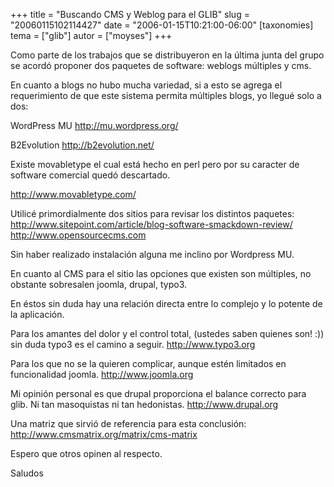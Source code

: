 +++
title = "Buscando CMS y Weblog para el GLIB"
slug = "20060115102114427"
date = "2006-01-15T10:21:00-06:00"
[taxonomies]
tema = ["glib"]
autor = ["moyses"]
+++

Como parte de los trabajos que se distribuyeron en la última junta del grupo se
acordó proponer dos paquetes de software: weblogs múltiples y cms.

<!-- more -->

En cuanto a blogs no hubo mucha variedad, si a esto se agrega el requerimiento
de que este sistema permita múltiples blogs, yo llegué solo a dos:

WordPress MU <http://mu.wordpress.org/>

B2Evolution <http://b2evolution.net/>

Existe movabletype el cual está hecho en perl pero por su caracter de software
comercial quedó descartado.

<http://www.movabletype.com/>

Utilicé primordialmente dos sitios para revisar los distintos paquetes:
<http://www.sitepoint.com/article/blog-software-smackdown-review/>
<http://www.opensourcecms.com>

Sin haber realizado instalación alguna me inclino por Wordpress MU.

En cuanto al CMS para el sitio las opciones que existen son múltiples, no
obstante sobresalen joomla, drupal, typo3.

En éstos sin duda hay una relación directa entre lo complejo y lo potente de la
aplicación.

Para los amantes del dolor y el control total, (ustedes saben quienes son! :))
sin duda typo3 es el camino a seguir. <http://www.typo3.org>

Para los que no se la quieren complicar, aunque estén limitados en funcionalidad
joomla. <http://www.joomla.org>

Mi opinión personal es que drupal proporciona el balance correcto para glib. Ni
tan masoquistas ni tan hedonistas. <http://www.drupal.org>

Una matriz que sirvió de referencia para esta conclusión:
<http://www.cmsmatrix.org/matrix/cms-matrix>

Espero que otros opinen al respecto.

Saludos
